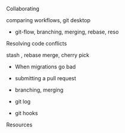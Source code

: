 Collaborating

comparing workflows, git desktop

- git-flow, branching, merging, rebase, reso





Resolving code conflicts

stash , rebase merge, cherry pick
- When migrations go bad



- submitting a pull request
- branching, merging

- git log
- git hooks


Resources

[1]: https://www.atlassian.com/git/tutorials/merging-vs-rebasing 